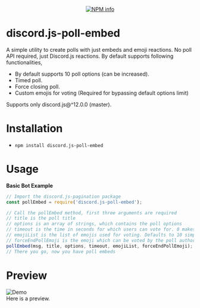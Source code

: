 <div align="center">
  <p>
    <a href="https://nodei.co/npm/discord.js-poll-embed
/"><img src="https://nodei.co/npm/discord.js-poll-embed.png?downloads=true&stars=true" alt="NPM info" /></a>
  </p>
</div>


# discord.js-poll-embed
A simple utility to create polls with just embeds and emoji reactions. No poll API required, just Discord.js reactions. By default supports following functionalities,
* By default supports 10 poll options (can be increased).
* Timed poll.
* Force closing poll.
* Custom emojis for voting (Required for bypassing default options limit)

Supports only discord.js@^12.0.0 (master).
# Installation
* `npm install discord.js-poll-embed`

# Usage
__Basic Bot Example__
```js
// Import the discord.js-pagination package
const pollEmbed = require('discord.js-poll-embed');

// Call the pollEmbed method, first three arguments are required
// title is the poll title
// options is an array of strings, which contains the poll options
// timeout is the time in seconds for which users can vote for. 0 makes it infinite and default value is 30 seconds
// emojiList is the list of emojis used for voting. Defaults to 10 simple digit emojis. Which also limits the no of options you can give by default to 10. While using custom emojis be careful that discord doesnt support some emojis.
// forceEndPollEmoji is the emoji which can be voted by the poll author to force close voting. Default value is a green check box.
pollEmbed(msg, title, options, timeout, emojiList, forceEndPollEmoji);
// There you go, now you have poll embeds
```
# Preview
![Demo](https://raw.githubusercontent.com/saanuregh/discord.js-poll-embed/master/demo.png)  
Here is a preview.
